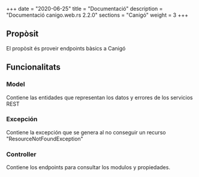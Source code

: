 +++
date        = "2020-06-25"
title       = "Documentació"
description = "Documentació canigo.web.rs 2.2.0"
sections    = "Canigó"
weight      = 3
+++

## Propòsit

El propòsit és proveir endpoints bàsics a Canigó

## Funcionalitats

### Model

Contiene las entidades que representan los datos y errores de los servicios REST

### Excepción

Contiene la excepción que se genera al no conseguir un recurso "ResourceNotFoundException"

### Controller

Contiene los endpoints para consultar los modulos y propiedades. 
